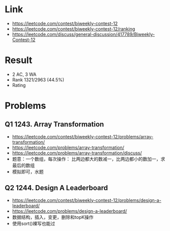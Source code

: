 # Link
- https://leetcode.com/contest/biweekly-contest-12
- https://leetcode.com/contest/biweekly-contest-12/ranking
- https://leetcode.com/discuss/general-discussion/417789/Biweekly-Contest-12

# Result
- 2 AC, 3 WA
- Rank 1321/2963 (44.5%)
- Rating

# Problems
## Q1 1243. Array Transformation
- https://leetcode.com/contest/biweekly-contest-12/problems/array-transformation/
- https://leetcode.com/problems/array-transformation/
- https://leetcode.com/problems/array-transformation/discuss/
- 题意：一个数组，每次操作： 比两边都大的数减一，比两边都小的数加一，求最后的数组
- 模拟即可，水题

## Q2 1244. Design A Leaderboard
- https://leetcode.com/contest/biweekly-contest-12/problems/design-a-leaderboard/
- https://leetcode.com/problems/design-a-leaderboard/
- 数据结构，插入，变更，删除和topK操作
- 使用sort()裸写也能过